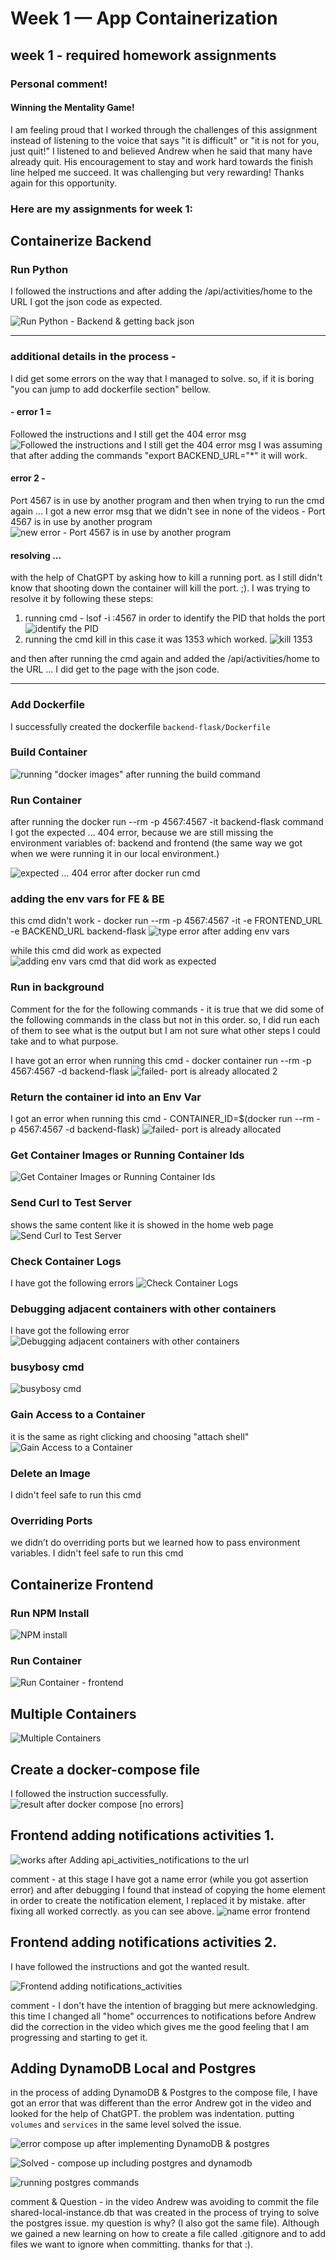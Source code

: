 # Week 1 — App Containerization

## week 1 - required homework assignments 

### Personal comment! 
#### Winning the Mentality Game!

I am feeling proud that I worked through the challenges of this assignment instead of listening to the voice that says "it is difficult" or "it is not for you, just quit!" I listened to and believed Andrew when he said that many have already quit. His encouragement to stay and work hard towards the finish line helped me succeed. It was challenging but very rewarding! Thanks again for this opportunity.

### Here are my assignments for week 1:

## Containerize Backend

### Run Python

I followed the instructions and after adding the /api/activities/home to the URL I got the json code as expected.

![Run Python - Backend & getting back json](https://github.com/AharaleBatonia/aws-bootcamp-cruddur-2023/blob/main/journal/assets/week1-containers/Run%20Python%20-%20Backend.png)

------------------

### additional details in the process - 
I did get some errors on the way that I managed to solve. so, if it is boring "you can jump to add dockerfile section" bellow.

#### - error 1 = 
Followed the instructions and I still get the 404 error msg 
![Followed the instructions and I still get the 404 error msg](https://github.com/AharaleBatonia/aws-bootcamp-cruddur-2023/blob/main/journal/assets/week1-containers/Followed%20the%20instructions%20and%20I%20still%20get%20the%20404%20error%20msg.png)
I was assuming that after adding the commands "export BACKEND_URL="*" it will work.

#### error 2 - 
Port 4567 is in use by another program 
and then when trying to run the cmd again ... I got a new error msg that we didn't see in none of the videos - Port 4567 is in use by another program 
![new error - Port 4567 is in use by another program](https://github.com/AharaleBatonia/aws-bootcamp-cruddur-2023/blob/main/journal/assets/week1-containers/new%20error%20-%20Port%204567%20is%20in%20use%20by%20another%20program.png) 

#### resolving ... 
with the help of ChatGPT by asking how to kill a running port. as I still didn't know that shooting down the container will kill the port. ;).
I was trying to resolve it by following these steps:
1. running cmd - lsof -i :4567 in order to identify the PID that holds the port 
![identify the PID](https://github.com/AharaleBatonia/aws-bootcamp-cruddur-2023/blob/main/journal/assets/week1-containers/identify%20the%20PID.png)
2. running the cmd kill <PID> in this case it was 1353 which worked. 
![kill 1353](https://github.com/AharaleBatonia/aws-bootcamp-cruddur-2023/blob/main/journal/assets/week1-containers/kill%201353.png) 

and then after running the cmd again and added the /api/activities/home to the URL ... I did get to the page with the json code. 

---------------------

### Add Dockerfile

I successfully created the dockerfile `backend-flask/Dockerfile`

### Build Container

![running "docker images" after running the build command](https://github.com/AharaleBatonia/aws-bootcamp-cruddur-2023/blob/main/journal/assets/week1-containers/running%20-%20docker%20images%20-%20after%20running%20the%20build%20command.png)

### Run Container

after running the docker run --rm -p 4567:4567 -it backend-flask command I got the expected … 404 error, because we are still missing the environment variables of: backend and frontend (the same way we got when we were running it in our local environment.)

![expected … 404 error after docker run cmd](https://github.com/AharaleBatonia/aws-bootcamp-cruddur-2023/blob/main/journal/assets/week1-containers/expected%20%E2%80%A6%20404%20error%20after%20docker%20run%20cmd.png)

### adding the env vars for FE & BE 

this cmd didn't work - docker run --rm -p 4567:4567 -it -e FRONTEND_URL -e BACKEND_URL backend-flask 
![type error after adding env vars](https://github.com/AharaleBatonia/aws-bootcamp-cruddur-2023/blob/main/journal/assets/week1-containers/type%20error%20after%20adging%20env%20vars%202.png)

while this cmd did work as expected 
![adding env vars cmd that did work as expected](https://github.com/AharaleBatonia/aws-bootcamp-cruddur-2023/blob/main/journal/assets/week1-containers/adding%20env%20vars%20cmd%20that%20did%20work%20as%20expected.png)

### Run in background

Comment for the for the following commands - it is true that we did some of the following commands in the class but not in this order. so, I did run each of them to see what is the output but I am not sure what other steps I could take and to what purpose. 

I have got an error when running this cmd - docker container run --rm -p 4567:4567 -d backend-flask 
![failed- port is already allocated 2](https://github.com/AharaleBatonia/aws-bootcamp-cruddur-2023/blob/main/journal/assets/week1-containers/failed-%20port%20is%20already%20allocated%202.png)

### Return the container id into an Env Var

I got an error when running this cmd - CONTAINER_ID=$(docker run --rm -p 4567:4567 -d backend-flask)
![failed- port is already allocated](https://github.com/AharaleBatonia/aws-bootcamp-cruddur-2023/blob/main/journal/assets/week1-containers/failed-%20port%20is%20already%20allocated.png)


### Get Container Images or Running Container Ids
![Get Container Images or Running Container Ids](https://github.com/AharaleBatonia/aws-bootcamp-cruddur-2023/blob/main/journal/assets/week1-containers/Get%20Container%20Images%20or%20Running%20Container%20Ids.png)


### Send Curl to Test Server

shows the same content like it is showed in the home web page 
![Send Curl to Test Server](https://github.com/AharaleBatonia/aws-bootcamp-cruddur-2023/blob/main/journal/assets/week1-containers/Send%20Curl%20to%20Test%20Server.png)


### Check Container Logs
I have got the following errors 
![Check Container Logs](https://github.com/AharaleBatonia/aws-bootcamp-cruddur-2023/blob/main/journal/assets/week1-containers/Check%20Container%20Logs.png)

### Debugging adjacent containers with other containers
I have got the following error
![Debugging adjacent containers with other containers](https://github.com/AharaleBatonia/aws-bootcamp-cruddur-2023/blob/main/journal/assets/week1-containers/Debugging%20adjacent%20containers%20with%20other%20containers.png)

### busybosy cmd 
![busybosy cmd](https://github.com/AharaleBatonia/aws-bootcamp-cruddur-2023/blob/main/journal/assets/week1-containers/busybosy%20cmd.png)


### Gain Access to a Container
it is the same as right clicking and choosing "attach shell" 
![Gain Access to a Container](https://github.com/AharaleBatonia/aws-bootcamp-cruddur-2023/blob/main/journal/assets/week1-containers/Gain%20Access%20to%20a%20Container.png)

### Delete an Image
I didn't feel safe to run this cmd

### Overriding Ports

we didn’t do overriding ports but we learned how to pass environment variables. I didn't feel safe to run this cmd
  

## Containerize Frontend
  
### Run NPM Install
  
![NPM install](https://github.com/AharaleBatonia/aws-bootcamp-cruddur-2023/blob/main/journal/assets/week1-containers/NPM%20install.png)

### Run Container

![Run Container - frontend](https://github.com/AharaleBatonia/aws-bootcamp-cruddur-2023/blob/main/journal/assets/week1-containers/Run%20Container%20-%20frontend.png)


## Multiple Containers

![Multiple Containers](https://github.com/AharaleBatonia/aws-bootcamp-cruddur-2023/blob/main/journal/assets/week1-containers/Multiple%20Containers.png)

## Create a docker-compose file

I followed the instruction successfully. 
![result after docker compose [no errors]](https://github.com/AharaleBatonia/aws-bootcamp-cruddur-2023/blob/main/journal/assets/week1-containers/result%20after%20docker%20compose%20%5Bno%20errors%5D.png)

## Frontend adding notifications activities 1. 

![works after Adding api_activities_notifications to the url](https://github.com/AharaleBatonia/aws-bootcamp-cruddur-2023/blob/main/journal/assets/week1-containers/works%20after%20Adding%20api_activities_notifications%20to%20the%20url.png)

comment - at this stage I have got a name error (while you got assertion error) and after debugging I found that instead of copying the home element in order to create the notification element, I replaced it by mistake. after fixing all worked correctly. as you can see above. 
![name error frontend](https://github.com/AharaleBatonia/aws-bootcamp-cruddur-2023/blob/main/journal/assets/week1-containers/NameError%20-%20Notifications%20backend.png)

## Frontend adding notifications activities 2. 

I have followed the instructions and got the wanted result. 

![Frontend adding notifications_activities](https://github.com/AharaleBatonia/aws-bootcamp-cruddur-2023/blob/main/journal/assets/week1-containers/Frontend%20adding%20notifications_activities.png)

comment - I don't have the intention of bragging but mere acknowledging. 
this time I changed all "home" occurrences to notifications before Andrew did the correction in the video which gives me the good feeling that I am progressing and starting to get it. 


## Adding DynamoDB Local and Postgres

in the process of adding DynamoDB & Postgres to the compose file, I have got an error that was different than the error Andrew got in the video and looked for the help of ChatGPT. the problem was indentation. 
putting `volumes` and `services` in the same level solved the issue. 

![error compose up after implementing DynamoDB & postgres](https://github.com/AharaleBatonia/aws-bootcamp-cruddur-2023/blob/main/journal/assets/week1-containers/error%20compose%20up%20after%20implementing%20dynamodb%20%26%20postgres.png)

![Solved - compose up including postgres and dynamodb](https://github.com/AharaleBatonia/aws-bootcamp-cruddur-2023/blob/main/journal/assets/week1-containers/Solved%20-%20compose%20up%20including%20postgres%20and%20dynamodb.png)

![running postgres commands](https://github.com/AharaleBatonia/aws-bootcamp-cruddur-2023/blob/main/journal/assets/week1-containers/running%20postgres%20commands.png)

comment & Question - in the video Andrew was avoiding to commit the file shared-local-instance.db that was created in the process of trying to solve the postgres issue. my question is why? (I also got the same file). 
Although we gained a new learning on how to create a file called .gitignore and to add files we want to ignore when committing. thanks for that :).
  
  
  





